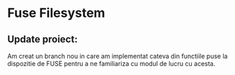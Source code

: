 # Fuse Filesystem

## Update proiect:
Am creat un branch nou in care am implementat cateva din functiile puse la dispozitie de FUSE pentru a ne familiariza cu modul de lucru cu acesta.